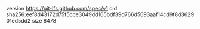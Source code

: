 version https://git-lfs.github.com/spec/v1
oid sha256:eef8d43172d75f5cce3049dd165bdf39d766d5693aaf14cd9f8d362901ed5dd2
size 8478
